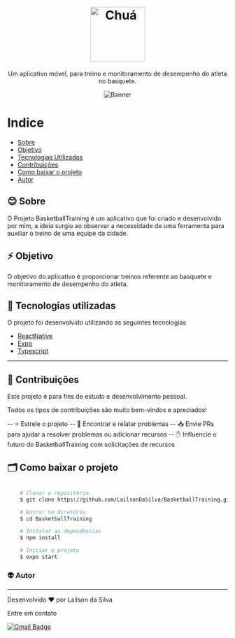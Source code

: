 <h1 align="center">
  <br>
  <img src="https://i.ibb.co/9sP4cnv/logo.png" alt="Chuá" height="125" width="125">
  <br>
</h1>

<p align="center">Um aplicativo móvel, para treino e monitoramento de desempenho do atleta no basquete.</p>

<p align="center">
<img src="https://i.ibb.co/5KgRn6P/banner.png" alt="Banner">
</p>

# Indice

- [Sobre](#-Sobre)
- [Objetivo](#-Objetivo)
- [Tecnologias Utilizadas](#-Tecnologias-utilizadas)
- [Contribuições](#-Contribuições)
- [Como baixar o projeto](#-Como-baixar-o-projeto)
- [Autor](#-Autor)

## :blush: **Sobre**

O Projeto BasketballTraining  é um aplicativo que foi criado e desenvolvido por mim, a ideia surgiu ao observar a necessidade de uma ferramenta para auxiliar o treino de uma equipe da cidade.

## :zap: **Objetivo**

O objetivo do aplicativo é proporcionar  treinos referente ao basquete e monitoramento de desempenho do atleta.
 

## 🚀 Tecnologias utilizadas

O projeto foi desenvolvido utilizando as seguintes tecnologias

- [ReactNative](https://reactnative.dev/)
- [Expo](https://expo.dev/)
- [Typescript](https://www.typescriptlang.org/)

---

## :handshake: **Contribuições**

Este projeto é para fins de estudo e desenvolvimento pessoal.

Todos os tipos de contribuições são muito bem-vindos e apreciados!

-- ⭐️ Estrele o projeto
-- 🐛 Encontrar e relatar problemas
-- 📥 Envie PRs para ajudar a resolver problemas ou adicionar recursos
-- ✋ Influencie o futuro do BasketballTraining com solicitações de recursos

## 🗂 Como baixar o projeto

```bash

    # Clonar o repositório
    $ git clone https://github.com/LailsonDaSilva/BasketballTraining.git

    # Entrar no diretório
    $ cd BasketballTraining

    # Instalar as dependências
    $ npm install

    # Iniciar o projeto
    $ expo start

```

### :alien: Autor
---
Desenvolvido ❤️ por Lailson da Silva

Entre em contato

[![Gmail Badge](https://img.shields.io/badge/-lailsonkazumi@gmail.com-c14438?style=flat-square&logo=Gmail&logoColor=white&link=mailto:lailsonkazumi@gmail.com)](mailto:lailsonkazumi@gmail.com)
